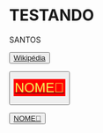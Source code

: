 # TESTANDO

SANTOS


<p><button><a href="#" 
target="popup" 
onclick="window.open('https://pt.wikipedia.org/wiki/Wikip%C3%A9dia:P%C3%A1gina_principal','popup','width=1280,height=900'); return false;">
Wikipédia
</a></button></p>

<p><button><p><a href="
LINK🔴
" target="_blank"><span style="color: #F4FA58; font-size: 18pt; background: red; border-radius:0px; padding:2px">
NOME🔴
</span></a></p></button></p>

<p><button><a href="#" 
target="popup" 
onclick="window.open('LINK🔴','popup','width=1280,height=900'); return false;">
NOME🔴
</a></button></p>









































